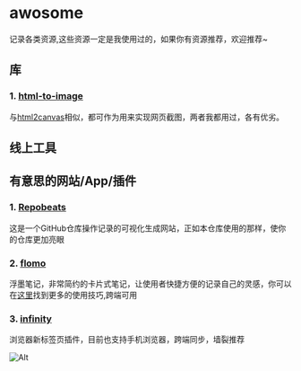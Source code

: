 # awosome
记录各类资源,这些资源一定是我使用过的，如果你有资源推荐，欢迎推荐~

## 库
### 1. [html-to-image](https://github.com/bubkoo/html-to-image)
与[html2canvas](https://github.com/niklasvh/html2canvas)相似，都可作为用来实现网页截图，两者我都用过，各有优劣。
## 线上工具

## 有意思的网站/App/插件
### 1. [Repobeats](https://repobeats.axiom.co/)
这是一个GitHub仓库操作记录的可视化生成网站，正如本仓库使用的那样，使你的仓库更加亮眼

### 2. [flomo](https://flomoapp.com)
浮墨笔记，非常简约的卡片式笔记，让使用者快捷方便的记录自己的灵感，你可以在[这里](https://help.flomoapp.com/)找到更多的使用技巧,跨端可用

### 3. [infinity](http://cn.infinitynewtab.com/)
浏览器新标签页插件，目前也支持手机浏览器，跨端同步，墙裂推荐


![Alt](https://repobeats.axiom.co/api/embed/f8551af3b2bf70296e3052ba0dc70357b1806fee.svg "Repobeats analytics image")
